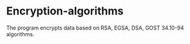 # Encryption-algorithms
The program encrypts data based on RSA, EGSA, DSA, GOST 34.10-94 algorithms.

